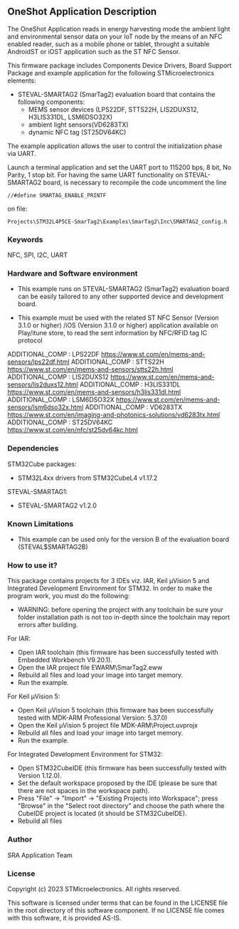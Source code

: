 ## <b>OneShot Application Description</b>

The OneShot Application reads in energy harvesting mode the ambient light and environmental sensor data on your IoT node by the means of an NFC enabled reader, such as a mobile phone or tablet, throught a suitable AndroidST or iOST application such as the ST NFC Sensor.

This firmware package includes Components Device Drivers, Board Support Package
and example application for the following STMicroelectronics elements:

  - STEVAL-SMARTAG2 (SmarTag2) evaluation board that contains the following components:
     - MEMS sensor devices (LPS22DF, STTS22H, LIS2DUXS12, H3LIS331DL, LSM6DSO32X)
     - ambient light sensors(VD6283TX)
     - dynamic NFC tag (ST25DV64KC)
	
The example application allows the user to control the initialization phase via UART.

Launch a terminal application and set the UART port to 115200 bps, 8 bit, No Parity, 1 stop bit.
For having the same UART functionality on STEVAL-SMARTAG2 board, is necessary to recompile the code uncomment the line

	//#define SMARTAG_ENABLE_PRINTF
	
on file:

	Projects\STM32L4P5CE-SmarTag2\Examples\SmarTag2\Inc\SMARTAG2_config.h
	
### <b>Keywords</b>

NFC, SPI, I2C, UART

### <b>Hardware and Software environment</b>

 - This example runs on STEVAL-SMARTAG2 (SmarTag2) evaluation board
   can be easily tailored to any other supported device and development board.
    
 - This example must be used with the related ST NFC Sensor (Version 3.1.0 or higher) /iOS (Version 3.1.0 or higher) application available on Play/itune store,
   to read the sent information by NFC/RFID tag IC protocol

ADDITIONAL_COMP : LPS22DF https://www.st.com/en/mems-and-sensors/lps22df.html
ADDITIONAL_COMP : STTS22H https://www.st.com/en/mems-and-sensors/stts22h.html
ADDITIONAL_COMP : LIS2DUXS12 https://www.st.com/en/mems-and-sensors/lis2duxs12.html
ADDITIONAL_COMP : H3LIS331DL https://www.st.com/en/mems-and-sensors/h3lis331dl.html
ADDITIONAL_COMP : LSM6DSO32X https://www.st.com/en/mems-and-sensors/lsm6dso32x.html
ADDITIONAL_COMP : VD6283TX https://www.st.com/en/imaging-and-photonics-solutions/vd6283tx.html
ADDITIONAL_COMP : ST25DV64KC https://www.st.com/en/nfc/st25dv64kc.html

### <b>Dependencies</b>

STM32Cube packages:

  - STM32L4xx drivers from STM32CubeL4 v1.17.2

STEVAL-SMARTAG1:

  - STEVAL-SMARTAG2 v1.2.0

### <b>Known Limitations</b>

- This example can be used only for the version B of the evaluation board (STEVAL$SMARTAG2B)
   
### <b>How to use it?</b>

This package contains projects for 3 IDEs viz. IAR, Keil µVision 5 and Integrated Development Environment for STM32. 
In order to make the  program work, you must do the following:

 - WARNING: before opening the project with any toolchain be sure your folder
   installation path is not too in-depth since the toolchain may report errors
   after building.

For IAR:

 - Open IAR toolchain (this firmware has been successfully tested with Embedded Workbench V9.20.1).
 - Open the IAR project file EWARM\SmarTag2.eww
 - Rebuild all files and load your image into target memory.
 - Run the example.

For Keil µVision 5:

 - Open Keil µVision 5 toolchain (this firmware has been successfully tested with MDK-ARM Professional Version: 5.37.0)
 - Open the Keil µVision 5 project file MDK-ARM\Project.uvprojx 
 - Rebuild all files and load your image into target memory.
 - Run the example.
 
For Integrated Development Environment for STM32:

 - Open STM32CubeIDE (this firmware has been successfully tested with Version 1.12.0).
 - Set the default workspace proposed by the IDE (please be sure that there are not spaces in the workspace path).
 - Press "File" -> "Import" -> "Existing Projects into Workspace"; press "Browse" in the "Select root directory" and choose the path where the CubeIDE
   project is located (it should be STM32CubeIDE). 
 - Rebuild all files
 
### <b>Author</b>

SRA Application Team

### <b>License</b>

Copyright (c) 2023 STMicroelectronics.
All rights reserved.

This software is licensed under terms that can be found in the LICENSE file
in the root directory of this software component.
If no LICENSE file comes with this software, it is provided AS-IS.